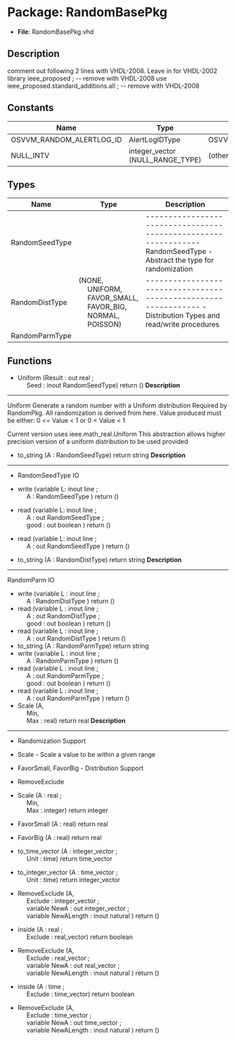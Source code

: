 # Package: RandomBasePkg

- **File**: RandomBasePkg.vhd
## Description

 comment out following 2 lines with VHDL-2008.  Leave in for VHDL-2002 
 library ieee_proposed ;						          -- remove with VHDL-2008
 use ieee_proposed.standard_additions.all ;   -- remove with VHDL-2008

## Constants

| Name                     | Type                             | Value              | Description |
| ------------------------ | -------------------------------- | ------------------ | ----------- |
| OSVVM_RANDOM_ALERTLOG_ID | AlertLogIDType                   |  OSVVM_ALERTLOG_ID |             |
| NULL_INTV                | integer_vector (NULL_RANGE_TYPE) |  (others => 0)     |             |
## Types

| Name           | Type                                                                                                                                                                                                                                          | Description                                                                                                            |
| -------------- | --------------------------------------------------------------------------------------------------------------------------------------------------------------------------------------------------------------------------------------------- | ---------------------------------------------------------------------------------------------------------------------- |
| RandomSeedType |                                                                                                                                                                                                                                               | ---------------------------------------------------------------  RandomSeedType - Abstract the type for randomization  |
| RandomDistType | (NONE,<br><span style="padding-left:20px"> UNIFORM,<br><span style="padding-left:20px"> FAVOR_SMALL,<br><span style="padding-left:20px"> FAVOR_BIG,<br><span style="padding-left:20px"> NORMAL,<br><span style="padding-left:20px"> POISSON)  | --------------------------------------------------------------- - Distribution Types and read/write procedures         |
| RandomParmType |                                                                                                                                                                                                                                               |                                                                                                                        |
## Functions
- Uniform <font id="function_arguments">(Result : out real ;<br><span style="padding-left:20px">  Seed : inout RandomSeedType) </font> <font id="function_return">return ()</font>
**Description**
---------------------------------------------------------------
 Uniform
   Generate a random number with a Uniform distribution
   Required by RandomPkg.  All randomization is derived from here.
   Value produced must be either: 
     0 <= Value < 1  or  0 < Value < 1

   Current version uses ieee.math_real.Uniform
   This abstraction allows higher precision version 
   of a uniform distribution to be used provided


- to_string <font id="function_arguments">(A : RandomSeedType) </font> <font id="function_return">return string </font>
**Description**
---------------------------------------------------------------
- RandomSeedType IO

- write <font id="function_arguments">(variable L: inout line ;<br><span style="padding-left:20px"> A : RandomSeedType ) </font> <font id="function_return">return ()</font>
- read <font id="function_arguments">(variable L: inout line ;<br><span style="padding-left:20px"> A : out RandomSeedType ;<br><span style="padding-left:20px"> good : out boolean ) </font> <font id="function_return">return ()</font>
- read <font id="function_arguments">(variable L: inout line ;<br><span style="padding-left:20px"> A : out RandomSeedType ) </font> <font id="function_return">return ()</font>
- to_string <font id="function_arguments">(A : RandomDistType) </font> <font id="function_return">return string </font>
**Description**
---------------------------------------------------------------
 RandomParm IO

- write <font id="function_arguments">(variable L : inout line ;<br><span style="padding-left:20px"> A : RandomDistType ) </font> <font id="function_return">return ()</font>
- read <font id="function_arguments">(variable L : inout line ;<br><span style="padding-left:20px"> A : out RandomDistType ;<br><span style="padding-left:20px"> good : out boolean ) </font> <font id="function_return">return ()</font>
- read <font id="function_arguments">(variable L : inout line ;<br><span style="padding-left:20px"> A : out RandomDistType ) </font> <font id="function_return">return ()</font>
- to_string <font id="function_arguments">(A : RandomParmType) </font> <font id="function_return">return string </font>
- write <font id="function_arguments">(variable L : inout line ;<br><span style="padding-left:20px"> A : RandomParmType ) </font> <font id="function_return">return ()</font>
- read <font id="function_arguments">(variable L : inout line ;<br><span style="padding-left:20px"> A : out RandomParmType ;<br><span style="padding-left:20px"> good : out boolean ) </font> <font id="function_return">return ()</font>
- read <font id="function_arguments">(variable L : inout line ;<br><span style="padding-left:20px"> A : out RandomParmType ) </font> <font id="function_return">return ()</font>
- Scale <font id="function_arguments">(A,<br><span style="padding-left:20px"> Min,<br><span style="padding-left:20px"> Max : real) </font> <font id="function_return">return real </font>
**Description**
---------------------------------------------------------------
-  Randomization Support
-    Scale                - Scale a value to be within a given range
-    FavorSmall, FavorBig - Distribution Support
-    RemoveExclude 

- Scale <font id="function_arguments">(A : real ;<br><span style="padding-left:20px"> Min,<br><span style="padding-left:20px"> Max : integer) </font> <font id="function_return">return integer </font>
- FavorSmall <font id="function_arguments">(A : real) </font> <font id="function_return">return real </font>
- FavorBig <font id="function_arguments">(A : real) </font> <font id="function_return">return real </font>
- to_time_vector <font id="function_arguments">(A : integer_vector ;<br><span style="padding-left:20px"> Unit : time) </font> <font id="function_return">return time_vector </font>
- to_integer_vector <font id="function_arguments">(A : time_vector ;<br><span style="padding-left:20px"> Unit : time) </font> <font id="function_return">return integer_vector </font>
- RemoveExclude <font id="function_arguments">(A,<br><span style="padding-left:20px"> Exclude : integer_vector ;<br><span style="padding-left:20px"> variable NewA : out integer_vector ;<br><span style="padding-left:20px"> variable NewALength : inout natural ) </font> <font id="function_return">return ()</font>
- inside <font id="function_arguments">(A : real ;<br><span style="padding-left:20px"> Exclude : real_vector) </font> <font id="function_return">return boolean </font>
- RemoveExclude <font id="function_arguments">(A,<br><span style="padding-left:20px"> Exclude : real_vector ;<br><span style="padding-left:20px"> variable NewA : out real_vector ;<br><span style="padding-left:20px"> variable NewALength : inout natural ) </font> <font id="function_return">return ()</font>
- inside <font id="function_arguments">(A : time ;<br><span style="padding-left:20px"> Exclude : time_vector) </font> <font id="function_return">return boolean </font>
- RemoveExclude <font id="function_arguments">(A,<br><span style="padding-left:20px"> Exclude : time_vector ;<br><span style="padding-left:20px"> variable NewA : out time_vector ;<br><span style="padding-left:20px"> variable NewALength : inout natural ) </font> <font id="function_return">return ()</font>

